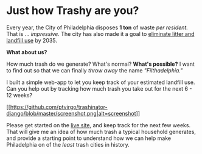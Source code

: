 # Just how Trashy are you?

Every year, the City of Philadelphia disposes **1 ton** of waste *per
resident.* That is ... *impressive.*  The city has also made it a goal to
[eliminate litter and landfill use](https://cleanphl.org/programs/zerowaste/)
by 2035.

**What about us?**

How much trash do we generate?  What's normal?  **What's possible?**  I want to
find out so that we can finally *throw away* the name *"Filthadelphia."*

I built a simple web-app to let you keep track of your estimated landfill use.
Can you help out by tracking how much trash you take out for the next 6 - 12
weeks?

[[https://github.com/ptvirgo/trashinator-django/blob/master/screenshot.png|alt=screenshot]]

Please get started on the [live
site](http://django.pablovirgo.com), and keep track for the next few weeks.
That will give me an idea of how much trash a typical household generates, and
provide a starting point to understand how we can help make Philadelphia on of
the *least* trash cities in history.
